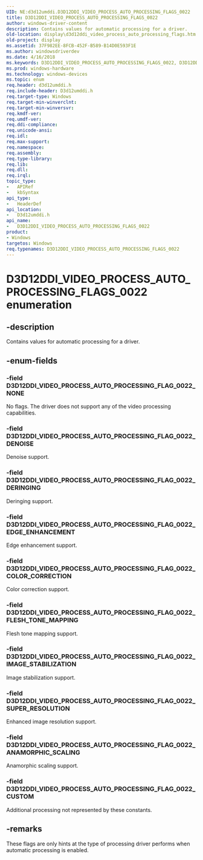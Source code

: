 ```yaml
---
UID: NE:d3d12umddi.D3D12DDI_VIDEO_PROCESS_AUTO_PROCESSING_FLAGS_0022
title: D3D12DDI_VIDEO_PROCESS_AUTO_PROCESSING_FLAGS_0022
author: windows-driver-content
description: Contains values for automatic processing for a driver.
old-location: display\d3d12ddi_video_process_auto_processing_flags.htm
old-project: display
ms.assetid: 37F982EE-8FCB-452F-B589-B14D0E593F1E
ms.author: windowsdriverdev
ms.date: 4/16/2018
ms.keywords: D3D12DDI_VIDEO_PROCESS_AUTO_PROCESSING_FLAGS_0022, D3D12DDI_VIDEO_PROCESS_AUTO_PROCESSING_FLAGS_0022 enumeration [Display Devices], D3D12DDI_VIDEO_PROCESS_AUTO_PROCESSING_FLAG_0022_ANAMORPHIC_SCALING, D3D12DDI_VIDEO_PROCESS_AUTO_PROCESSING_FLAG_0022_COLOR_CORRECTION, D3D12DDI_VIDEO_PROCESS_AUTO_PROCESSING_FLAG_0022_CUSTOM, D3D12DDI_VIDEO_PROCESS_AUTO_PROCESSING_FLAG_0022_DENOISE, D3D12DDI_VIDEO_PROCESS_AUTO_PROCESSING_FLAG_0022_DERINGING, D3D12DDI_VIDEO_PROCESS_AUTO_PROCESSING_FLAG_0022_EDGE_ENHANCEMENT, D3D12DDI_VIDEO_PROCESS_AUTO_PROCESSING_FLAG_0022_FLESH_TONE_MAPPING, D3D12DDI_VIDEO_PROCESS_AUTO_PROCESSING_FLAG_0022_IMAGE_STABILIZATION, D3D12DDI_VIDEO_PROCESS_AUTO_PROCESSING_FLAG_0022_NONE, D3D12DDI_VIDEO_PROCESS_AUTO_PROCESSING_FLAG_0022_SUPER_RESOLUTION, d3d12umddi/D3D12DDI_VIDEO_PROCESS_AUTO_PROCESSING_FLAGS_0022, d3d12umddi/D3D12DDI_VIDEO_PROCESS_AUTO_PROCESSING_FLAG_0022_ANAMORPHIC_SCALING, d3d12umddi/D3D12DDI_VIDEO_PROCESS_AUTO_PROCESSING_FLAG_0022_COLOR_CORRECTION, d3d12umddi/D3D12DDI_VIDEO_PROCESS_AUTO_PROCESSING_FLAG_0022_CUSTOM, d3d12umddi/D3D12DDI_VIDEO_PROCESS_AUTO_PROCESSING_FLAG_0022_DENOISE, d3d12umddi/D3D12DDI_VIDEO_PROCESS_AUTO_PROCESSING_FLAG_0022_DERINGING, d3d12umddi/D3D12DDI_VIDEO_PROCESS_AUTO_PROCESSING_FLAG_0022_EDGE_ENHANCEMENT, d3d12umddi/D3D12DDI_VIDEO_PROCESS_AUTO_PROCESSING_FLAG_0022_FLESH_TONE_MAPPING, d3d12umddi/D3D12DDI_VIDEO_PROCESS_AUTO_PROCESSING_FLAG_0022_IMAGE_STABILIZATION, d3d12umddi/D3D12DDI_VIDEO_PROCESS_AUTO_PROCESSING_FLAG_0022_NONE, d3d12umddi/D3D12DDI_VIDEO_PROCESS_AUTO_PROCESSING_FLAG_0022_SUPER_RESOLUTION, display.d3d12ddi_video_process_auto_processing_flags
ms.prod: windows-hardware
ms.technology: windows-devices
ms.topic: enum
req.header: d3d12umddi.h
req.include-header: D3d12umddi.h
req.target-type: Windows
req.target-min-winverclnt: 
req.target-min-winversvr: 
req.kmdf-ver: 
req.umdf-ver: 
req.ddi-compliance: 
req.unicode-ansi: 
req.idl: 
req.max-support: 
req.namespace: 
req.assembly: 
req.type-library: 
req.lib: 
req.dll: 
req.irql: 
topic_type:
-	APIRef
-	kbSyntax
api_type:
-	HeaderDef
api_location:
-	D3d12umddi.h
api_name:
-	D3D12DDI_VIDEO_PROCESS_AUTO_PROCESSING_FLAGS_0022
product:
- Windows
targetos: Windows
req.typenames: D3D12DDI_VIDEO_PROCESS_AUTO_PROCESSING_FLAGS_0022
---
```


# D3D12DDI_VIDEO_PROCESS_AUTO_PROCESSING_FLAGS_0022 enumeration


## -description


Contains values for automatic processing for a driver.


## -enum-fields




### -field D3D12DDI_VIDEO_PROCESS_AUTO_PROCESSING_FLAG_0022_NONE

No flags. The driver does not support any of the video processing capabilities. 


### -field D3D12DDI_VIDEO_PROCESS_AUTO_PROCESSING_FLAG_0022_DENOISE

Denoise support.


### -field D3D12DDI_VIDEO_PROCESS_AUTO_PROCESSING_FLAG_0022_DERINGING

Deringing support.


### -field D3D12DDI_VIDEO_PROCESS_AUTO_PROCESSING_FLAG_0022_EDGE_ENHANCEMENT

Edge enhancement support.


### -field D3D12DDI_VIDEO_PROCESS_AUTO_PROCESSING_FLAG_0022_COLOR_CORRECTION

Color correction support.


### -field D3D12DDI_VIDEO_PROCESS_AUTO_PROCESSING_FLAG_0022_FLESH_TONE_MAPPING

Flesh tone mapping support.


### -field D3D12DDI_VIDEO_PROCESS_AUTO_PROCESSING_FLAG_0022_IMAGE_STABILIZATION

Image stabilization support.


### -field D3D12DDI_VIDEO_PROCESS_AUTO_PROCESSING_FLAG_0022_SUPER_RESOLUTION

Enhanced image resolution support.


### -field D3D12DDI_VIDEO_PROCESS_AUTO_PROCESSING_FLAG_0022_ANAMORPHIC_SCALING

Anamorphic scaling support.


### -field D3D12DDI_VIDEO_PROCESS_AUTO_PROCESSING_FLAG_0022_CUSTOM

Additional processing not represented by these constants.


## -remarks



These flags are only hints at the type of processing driver performs when automatic processing is enabled.



